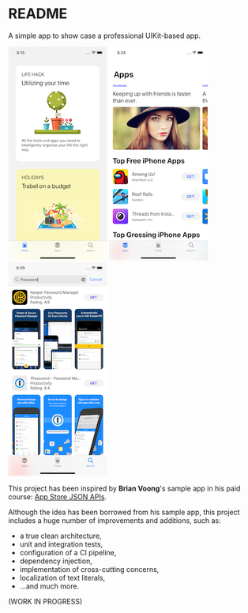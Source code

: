 #  README

A simple app to show case a professional UIKit-based app.

![Today](Images/today.png)
![Apps](Images/apps.png)
![Search](Images/search.png)

This project has been inspired by **Brian Voong**'s sample app in his paid course: [App Store JSON APIs](https://www.letsbuildthatapp.com/course/AppStore%20JSON%20APIs).

Although the idea has been borrowed from his sample app, this project includes a huge number of improvements and additions, such as:

- a true clean architecture,
- unit and integration tests,
- configuration of a CI pipeline,
- dependency injection,
- implementation of cross-cutting concerns,
- localization of text literals,
- ...and much more.

(WORK IN PROGRESS)

